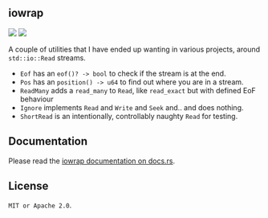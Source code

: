 ## iowrap

[![](https://img.shields.io/crates/v/iowrap.svg)](https://crates.io/crates/iowrap)
[![](https://travis-ci.org/FauxFaux/iowrap-rs.svg)](https://travis-ci.org/FauxFaux/iowrap-rs)

A couple of utilities that I have ended up wanting in various projects,
around `std::io::Read` streams.

 * `Eof` has an `eof()? -> bool` to check if the stream is at the end.
 * `Pos` has an `position() -> u64` to find out where you are in a stream.
 * `ReadMany` adds a `read_many` to `Read`, like `read_exact` but with defined EoF behaviour
 * `Ignore` implements `Read` and `Write` and `Seek` and.. and does nothing.
 * `ShortRead` is an intentionally, controllably naughty `Read` for testing.

## Documentation

Please read the [iowrap documentation on docs.rs](https://docs.rs/iowrap/).

## License

`MIT or Apache 2.0`.
